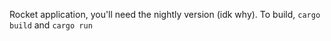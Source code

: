 Rocket application, you'll need the nightly version (idk why). To build, `cargo build` and `cargo run`